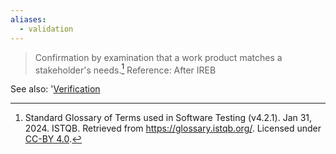 ```yaml
---
aliases:
  - validation
---
```

> Confirmation by examination that a work product matches a stakeholder's needs.[^1]
> Reference: After IREB

See also: '[Verification](Verification.md)

[^1]: Standard Glossary of Terms used in Software Testing (v4.2.1). Jan 31, 2024. ISTQB. Retrieved from https://glossary.istqb.org/. Licensed under [CC-BY 4.0](https://creativecommons.org/licenses/by/4.0/).